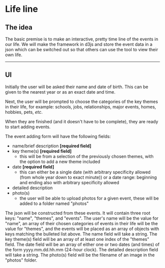 # Life line

## The idea

The basic premise is to make an interactive, pretty time line of the events in our life. We will make the framework in d3js and store the event data in a json which can be switched out so that others can use the tool to view their own life.

---

## UI

Initially the user will be asked their name and date of birth. This can be given to the nearest year or as an exact date and time.

Next, the user will be prompted to choose the categories of the key themes in their life, for example: schools, jobs, relationships, major events, homes, hobbies, pets, *etc*.

When they are finished (and it doesn't have to be complete), they are ready to start adding events.

The event adding form will have the following fields:
- name/brief description **[required field]**
- key theme(s) **[required field]**
  - this will be from a selection of the previously chosen themes, with the option to add a new theme included
- date **[required field]**
  - this can either be a single date (with arbitrary specificity allowed (from whole year down to exact minute)) or a date range: beginning and ending also with arbitrary specificity allowed
- detailed description
- photo(s)
  - the user will be able to upload photos for a given event, these will be added to a folder named "photos"

The json will be constructed from these events. It will contain three root keys: "name", "themes", and "events". The user's name will be the value for "name", an array of their chosen categories of events in their life will be the value for "themes", and the events will be placed as an array of objects with keys matching the bulleted list above. The name field will take a string. The key theme(s) field will be an array of at least one index of the "themes" field. The date field will be an array of either one or two dates (and times) of the form yyyy.mm.dd.hh.mm (24-hour clock). The detailed description field will take a string. The photo(s) field will be the filename of an image in the "photos" folder.
